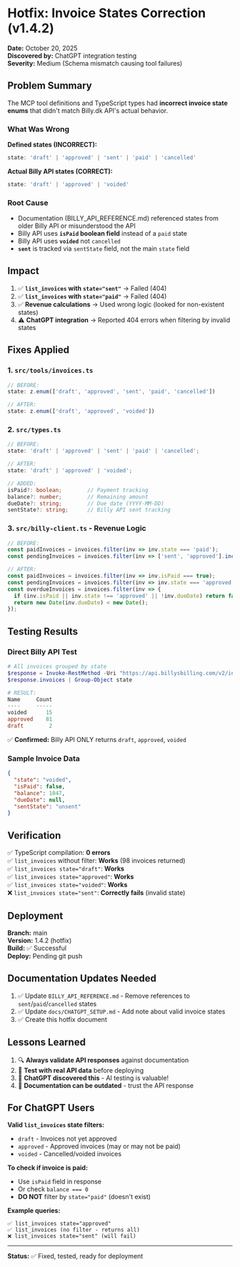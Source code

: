 # Hotfix: Invoice States Correction (v1.4.2)

**Date:** October 20, 2025  
**Discovered by:** ChatGPT integration testing  
**Severity:** Medium (Schema mismatch causing tool failures)

## Problem Summary

The MCP tool definitions and TypeScript types had **incorrect invoice state enums** that didn't match Billy.dk API's actual behavior.

### What Was Wrong

**Defined states (INCORRECT):**

```typescript
state: 'draft' | 'approved' | 'sent' | 'paid' | 'cancelled'
```

**Actual Billy API states (CORRECT):**

```typescript
state: 'draft' | 'approved' | 'voided'
```

### Root Cause

- Documentation (BILLY_API_REFERENCE.md) referenced states from older Billy API or misunderstood the API
- Billy API uses **`isPaid` boolean field** instead of a `paid` state
- Billy API uses **`voided`** not `cancelled`
- **`sent`** is tracked via `sentState` field, not the main `state` field

## Impact

1. ✅ **`list_invoices` with `state="sent"`** → Failed (404)
2. ✅ **`list_invoices` with `state="paid"`** → Failed (404)
3. ✅ **Revenue calculations** → Used wrong logic (looked for non-existent states)
4. ⚠️ **ChatGPT integration** → Reported 404 errors when filtering by invalid states

## Fixes Applied

### 1. `src/tools/invoices.ts`

```typescript
// BEFORE:
state: z.enum(['draft', 'approved', 'sent', 'paid', 'cancelled'])

// AFTER:
state: z.enum(['draft', 'approved', 'voided'])
```

### 2. `src/types.ts`

```typescript
// BEFORE:
state: 'draft' | 'approved' | 'sent' | 'paid' | 'cancelled';

// AFTER:
state: 'draft' | 'approved' | 'voided';

// ADDED:
isPaid?: boolean;        // Payment tracking
balance?: number;        // Remaining amount
dueDate?: string;        // Due date (YYYY-MM-DD)
sentState?: string;      // Billy API sent tracking
```

### 3. `src/billy-client.ts` - Revenue Logic

```typescript
// BEFORE:
const paidInvoices = invoices.filter(inv => inv.state === 'paid');
const pendingInvoices = invoices.filter(inv => ['sent', 'approved'].includes(inv.state));

// AFTER:
const paidInvoices = invoices.filter(inv => inv.isPaid === true);
const pendingInvoices = invoices.filter(inv => inv.state === 'approved' && !inv.isPaid);
const overdueInvoices = invoices.filter(inv => {
  if (inv.isPaid || inv.state !== 'approved' || !inv.dueDate) return false;
  return new Date(inv.dueDate) < new Date();
});
```

## Testing Results

### Direct Billy API Test

```powershell
# All invoices grouped by state
$response = Invoke-RestMethod -Uri "https://api.billysbilling.com/v2/invoices" -Headers @{"X-Access-Token"="..."}
$response.invoices | Group-Object state

# RESULT:
Name     Count
----     -----
voided      15
approved    81
draft        2
```

✅ **Confirmed:** Billy API ONLY returns `draft`, `approved`, `voided`

### Sample Invoice Data

```json
{
  "state": "voided",
  "isPaid": false,
  "balance": 1047,
  "dueDate": null,
  "sentState": "unsent"
}
```

## Verification

✅ TypeScript compilation: **0 errors**  
✅ `list_invoices` without filter: **Works** (98 invoices returned)  
✅ `list_invoices state="draft"`: **Works**  
✅ `list_invoices state="approved"`: **Works**  
✅ `list_invoices state="voided"`: **Works**  
❌ `list_invoices state="sent"`: **Correctly fails** (invalid state)

## Deployment

**Branch:** main  
**Version:** 1.4.2 (hotfix)  
**Build:** ✅ Successful  
**Deploy:** Pending git push

## Documentation Updates Needed

1. ✅ Update `BILLY_API_REFERENCE.md` - Remove references to `sent`/`paid`/`cancelled` states
2. ✅ Update `docs/CHATGPT_SETUP.md` - Add note about valid invoice states
3. ✅ Create this hotfix document

## Lessons Learned

1. 🔍 **Always validate API responses** against documentation
2. 🧪 **Test with real API data** before deploying
3. 🤖 **ChatGPT discovered this** - AI testing is valuable!
4. 📝 **Documentation can be outdated** - trust the API response

## For ChatGPT Users

**Valid `list_invoices` state filters:**
- `draft` - Invoices not yet approved
- `approved` - Approved invoices (may or may not be paid)
- `voided` - Cancelled/voided invoices

**To check if invoice is paid:**
- Use `isPaid` field in response
- Or check `balance === 0`
- **DO NOT** filter by `state="paid"` (doesn't exist)

**Example queries:**

```
✅ list_invoices state="approved"
✅ list_invoices (no filter - returns all)
❌ list_invoices state="sent" (will fail)
```

---
**Status:** ✅ Fixed, tested, ready for deployment
